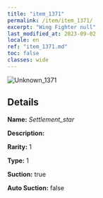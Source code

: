 ```yaml
---
title: "item_1371"
permalink: /item/item_1371/
excerpt: "Wing Fighter null"
last_modified_at: 2023-09-02
locale: en
ref: "item_1371.md"
toc: false
classes: wide
---
```



 ![Unknown_1371](/images/item/Settlement_star_p.png)



## Details

 **Name:** *Settlement_star* 

 **Description:** 

 **Rarity:** 1 

 **Type:** 1 

 **Suction:** true 

 **Auto Suction:** false 


